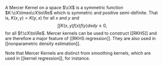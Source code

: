 A Mercer Kernel on a space $\cX$ is a symmetric function $K:\cX\times\cX\to\Re$ which is symmetric and positive semi-definite. That is, $K(x,y) = K(y,x)$ for all $x$ and $y$ and 
$$\int\int K(x,y)f(x)f(y)dxdy\geq 0,$$
for all $f:\cX\to\Re$. Mercer kernels can be used to construct [[RKHS]] and are therefore a major feature of [[RKHS regression]]. They are also used in [[nonparametric density estimation]]. 

Note that Mercer Kernels are distinct from smoothing kernels, which are used in [[kernel regression]], for instance. 
